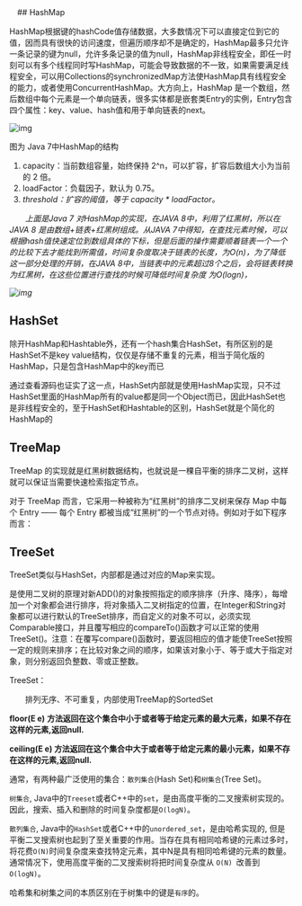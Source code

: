 　## HashMap

​	HashMap根据键的hashCode值存储数据，大多数情况下可以直接定位到它的值，因而具有很快的访问速度，但遍历顺序却不是确定的，HashMap最多只允许一条记录的键为null，允许多条记录的值为null，HashMap非线程安全，即任一时刻可以有多个线程同时写HashMap，可能会导致数据的不一致，如果需要满足线程安全，可以用Collections的synchronizedMap方法使HashMap具有线程安全的能力，或者使用ConcurrentHashMap。大方向上，HashMap 是一个数组，然后数组中每个元素是一个单向链表，很多实体都是嵌套类Entry的实例，Entry包含四个属性：key、value、hash值和用于单向链表的next。

![img](https://img2018.cnblogs.com/blog/1344711/201907/1344711-20190731211747619-1858426907.jpg)



图为 Java 7中HashMap的结构

1. capacity：当前数组容量，始终保持 2^n，可以扩容，扩容后数组大小为当前的 2 倍。
2.  loadFactor：负载因子，默认为 0.75。 
3. *threshold：扩容的阈值，等于 capacity \* loadFactor。*

　　*上面是Java 7 对HashMap的实现，在JAVA 8中，利用了红黑树，所以在JAVA 8 是由数组+链表+红黑树组成。从JAVA 7中得知，在查找元素时候，可以根据hash值快速定位到数组具体的下标，但是后面的操作需要顺着链表一个一个的比较下去才能找到所需值，时间复杂度取决于链表的长度，为O(n)，为了降低这一部分处理的开销，在JAVA 8中，当链表中的元素超过8个之后，会将链表转换为红黑树，在这些位置进行查找的时候可降低时间复杂度 为O(logn)，*

*![img](https://img2018.cnblogs.com/blog/1344711/201907/1344711-20190731211908531-809506745.jpg)*

## HashSet

除开HashMap和Hashtable外，还有一个hash集合HashSet，有所区别的是HashSet不是key value结构，仅仅是存储不重复的元素，相当于简化版的HashMap，只是包含HashMap中的key而已

通过查看源码也证实了这一点，HashSet内部就是使用HashMap实现，只不过HashSet里面的HashMap所有的value都是同一个Object而已，因此HashSet也是非线程安全的，至于HashSet和Hashtable的区别，HashSet就是个简化的HashMap的

## TreeMap

TreeMap 的实现就是红黑树数据结构，也就说是一棵自平衡的排序二叉树，这样就可以保证当需要快速检索指定节点。

对于 TreeMap 而言，它采用一种被称为“红黑树”的排序二叉树来保存 Map 中每个 Entry —— 每个 Entry 都被当成“红黑树”的一个节点对待。例如对于如下程序而言：

## TreeSet

TreeSet类似与HashSet，内部都是通过对应的Map来实现。

是使用二叉树的原理对新ADD()的对象按照指定的顺序排序（升序、降序），每增加一个对象都会进行排序，将对象插入二叉树指定的位置，在Integer和String对象都可以进行默认的TreeSet排序，而自定义的对象不可以，必须实现Comparable接口，并且覆写相应的compareTo()函数才可以正常的使用TreeSet()。注意：在覆写compare()函数时，要返回相应的值才能使TreeSet按照一定的规则来排序；在比较对象之间的顺序，如果该对象小于、等于或大于指定对象，则分别返回负整数、零或正整数。

TreeSet：

　　排列无序、不可重复，内部使用TreeMap的SortedSet

**floor(E e)** **方法返回在这个集合中小于或者等于给定元素的最大元素，如果不存在这样的元素,返回null.**

**ceiling(E e) 方法返回在这个集合中大于或者等于给定元素的最小元素，如果不存在这样的元素,返回null.**



通常，有两种最广泛使用的集合：`散列集合`(Hash Set)和`树集合`(Tree Set)。

`树集合`, Java中的`Treeset`或者C++中的`set`，是由高度平衡的二叉搜索树实现的。因此，搜索、插入和删除的时间复杂度都是`O(logN)`。

`散列集合`, Java中的`HashSet`或者C++中的`unordered_set`，是由哈希实现的, 但是平衡二叉搜索树也起到了至关重要的作用。当存在具有相同哈希键的元素过多时，将花费`O(N)`时间复杂度来查找特定元素，其中N是具有相同哈希键的元素的数量。 通常情况下，使用高度平衡的二叉搜索树将把时间复杂度从 `O(N) `改善到 `O(logN)`。

哈希集和树集之间的本质区别在于树集中的键是`有序`的。